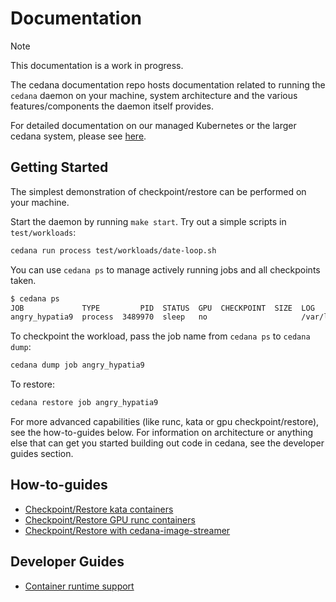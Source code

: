 # Documentation 
> [!NOTE]
> This documentation is a work in progress.

The cedana documentation repo hosts documentation related to running the `cedana` daemon on your machine, system architecture and the various features/components the daemon itself provides. 

For detailed documentation on our managed Kubernetes or the larger cedana system, please see [here](https://docs.cedana.ai). 

## Getting Started 
The simplest demonstration of checkpoint/restore can be performed on your machine. 

Start the daemon by running `make start`. Try out a simple scripts in `test/workloads`:

``` sh
cedana run process test/workloads/date-loop.sh
```

You can use `cedana ps` to manage actively running jobs and all checkpoints taken. 
``` sh
$ cedana ps
JOB             TYPE         PID  STATUS  GPU  CHECKPOINT  SIZE  LOG
angry_hypatia9  process  3489970  sleep   no                     /var/log/cedana-output-angry_hypatia9.log
```

To checkpoint the workload, pass the job name from `cedana ps` to `cedana dump`:

``` sh
cedana dump job angry_hypatia9
```

To restore: 

``` sh
cedana restore job angry_hypatia9
```

For more advanced capabilities (like runc, kata or gpu checkpoint/restore), see the how-to-guides below. For information on architecture or anything else that can get you started building out code in cedana, see the developer guides section. 

## How-to-guides 
- [Checkpoint/Restore kata containers](kata/kata.md)
- [Checkpoint/Restore GPU runc containers](runc/gpu.md)
- [Checkpoint/Restore with cedana-image-streamer](cedana-image-streamer/cedana-image-streamer.md)

## Developer Guides 
- [Container runtime support](support/runtimes.md) 
